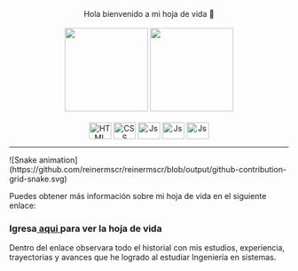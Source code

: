 <div align="center">Hola bienvenido a mi hoja de vida 👋</div>
<br>
<!--
**Reinermscr/reinermscr** is a ✨ _special_ ✨ repository because its `README.md` (this file) appears on your GitHub profile.
Here are some ideas to get you started:
- 🔭 I’m currently working on ...
- 🌱 I’m currently learning ...
- 👯 I’m looking to collaborate on ...
- 🤔 I’m looking for help with ...
- 💬 Ask me about ...
- 📫 How to reach me: ...
- 😄 Pronouns: ...
- ⚡ Fun fact: ...
-->
<div align="center">
    <img height=150em src = "https://github-readme-stats.vercel.app/api?username=reinermscr&show_icons=true&theme=github_dark&show_all_comits=true&count_private=true"/>
    <img height=150em src = "https://github-readme-stats.vercel.app/api/top-langs?username=reinermscr&layout=compact&theme=github_dark&show_owner=false&langs_count=16" />
</div>
<div align="center">
<br>
<img align="center" alt="HTML" height="30" width="40" src="https://cdn.jsdelivr.net/gh/devicons/devicon/icons/html5/html5-original.svg" title="HTML">
<img align="center" alt="CSS" height="30" width="40" src="https://cdn.jsdelivr.net/gh/devicons/devicon/icons/css3/css3-original.svg" title="CSS">
<img align="center" alt="Js" height="30" width="40" src="https://cdn.jsdelivr.net/gh/devicons/devicon/icons/javascript/javascript-original.svg" title="Javascript">
<img align="center" alt="Js" height="30" width="40" src="https://cdn.jsdelivr.net/npm/devicon-2.2@2.2.0/icons/bootstrap/bootstrap-plain.svg"title="Bootstrap">
<img align="center" alt="Js" height="30" width="40" src="https://cdn.jsdelivr.net/npm/devicon-2.2@2.2.0/icons/visualstudio/visualstudio-plain.svg"title="Visual Studio">
<!--
NOTA: Lenguajes pendientes por aprender
<img align="center" alt="SASS" height="30" width="40" src="https://cdn.jsdelivr.net/gh/devicons/devicon/icons/sass/sass-original.svg" title="SASS"/>
<img align="center" alt="Ts" height="30" width="40" src="https://cdn.jsdelivr.net/gh/devicons/devicon/icons/typescript/typescript-original.svg" title="Typescript">
<img align="center" alt="Angular" height="30" width="40" src="https://cdn.jsdelivr.net/gh/devicons/devicon/icons/angularjs/angularjs-original.svg"  title="Angular" />
<img align="center" alt="React" height="30" width="40"  src="https://cdn.jsdelivr.net/gh/devicons/devicon/icons/react/react-original.svg" title="React" />
<img align="center" alt="Node" height="30" width="40" src="https://cdn.jsdelivr.net/gh/devicons/devicon/icons/nodejs/nodejs-original.svg" title="Node" />

<div align="center"><br>
    <img align="center" alt="MSSQL" height="30" width="40" src="https://img.icons8.com/color/48/000000/microsoft-sql-server.png" title="SQL Server" />
    <img align="center" alt="MySQL" height="30" width="40" src="https://cdn.jsdelivr.net/gh/devicons/devicon/icons/mysql/mysql-original.svg" title="My SQL" />
</div>
-->
</div>
<hr>
![Snake animation](https://github.com/reinermscr/reinermscr/blob/output/github-contribution-grid-snake.svg)

<p>Puedes obtener más información sobre mi hoja de vida en el siguiente enlace:<p>
<h3>Igresa<a href="https://reinermscr.github.io/reinermscr/"> aqui <a>para ver la hoja de vida </h3>
<p>Dentro del enlace observara todo el historial con mis estudios, experiencia, trayectorias y avances que he logrado al estudiar Ingeniería en sistemas.</p>
